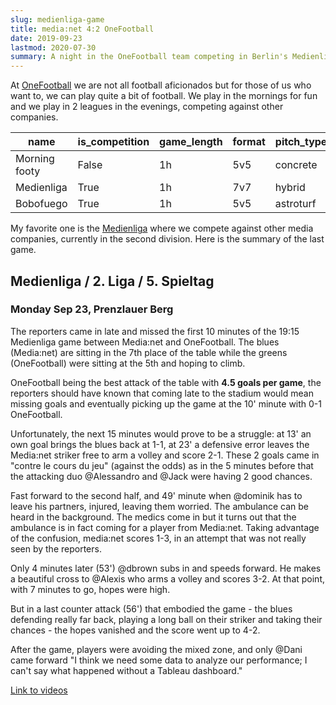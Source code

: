 ```yaml
---
slug: medienliga-game
title: media:net 4:2 OneFootball
date: 2019-09-23
lastmod: 2020-07-30
summary: A night in the OneFootball team competing in Berlin's Medienliga.
---
```


At [OneFootball](https://company.onefootball.com/) we are not all football aficionados but for those of us who want to, we can play quite a bit of football.
We play in the mornings for fun and we play in 2 leagues in the evenings, competing against other companies.

| name          | is_competition | game_length | format | pitch_type | location | can_use_walls |
|---------------|----------------|-------------|--------|------------|----------|---------------|
| Morning footy | False          | 1h          | 5v5    | concrete   | outdoors | False         |
| Medienliga    | True           | 1h          | 7v7    | hybrid     | outdoors | False         |
| Bobofuego     | True           | 1h          | 5v5    | astroturf  | indoors  | True          |

My favorite one is the [Medienliga](http://www.medienkicker.org/) where we compete against other media companies, currently in the second division. Here is the summary of the last game.

## Medienliga / 2. Liga / 5. Spieltag

### Monday Sep 23, Prenzlauer Berg

The reporters came in late and missed the first 10 minutes of the 19:15 Medienliga game between Media:net and OneFootball. The blues (Media:net) are sitting in the 7th place of the table while the greens (OneFootball) were sitting at the 5th and hoping to climb.

OneFootball being the best attack of the table with **4.5 goals per game**, the reporters should have known that coming late to the stadium would mean missing goals and eventually picking up the game at the 10' minute with 0-1 OneFootball.

Unfortunately, the next 15 minutes would prove to be a struggle: at 13' an own goal brings the blues back at 1-1, at 23' a defensive error leaves the Media:net striker free to arm a volley and score 2-1. These 2 goals came in  "contre le cours du jeu" (against the odds) as in the 5 minutes before that the attacking duo @Alessandro and @Jack were having 2 good chances.

Fast forward to the second half, and 49' minute when @dominik has to leave his partners, injured, leaving them worried. The ambulance can be heard in the background. The medics come in but it turns out that the ambulance is in fact coming for a player from Media:net. Taking advantage of the confusion, media:net scores 1-3, in an attempt that was not really seen by the reporters.

Only 4 minutes later (53') @dbrown subs in and speeds forward. He makes a beautiful cross to @Alexis who arms a volley and scores 3-2. At that point, with 7 minutes to go, hopes were high.

But in a last counter attack (56') that embodied the game - the blues defending really far back, playing a long ball on their striker and taking their chances - the hopes vanished and the score went up to 4-2.

After the game, players were avoiding the mixed zone, and only @Dani came forward "I think we need some data to analyze our performance; I can't say what happened without a Tableau dashboard."

[Link to videos](https://photos.app.goo.gl/bCeMCVYia3Ea9nUM6)

